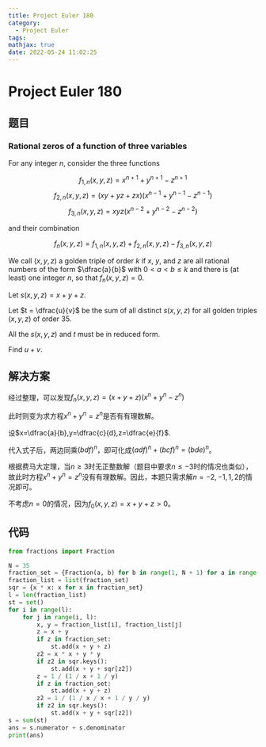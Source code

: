 ```yaml
---
title: Project Euler 180
category:
  - Project Euler
tags:
mathjax: true
date: 2022-05-24 11:02:25
---
```


<escape><!-- more --></escape>

# Project Euler 180

## 题目

### Rational zeros of a function of three variables

For any integer $n$, consider the three functions

$$f_{1,n}(x,y,z)=x^{n+1}+y^{n+1}-z^{n+1}$$
$$f_{2,n}(x,y,z)=(xy+yz+zx)(x^{n-1}+y^{n-1}-z^{n-1})$$
$$f_{3,n}(x,y,z)=xyz(x^{n-2}+y^{n-2}-z^{n-2})$$

and their combination

$$f_n(x,y,z)=f_{1,n}(x,y,z)+f_{2,n}(x,y,z)-f_{3,n}(x,y,z)$$

We call $(x,y,z)$ a golden triple of order $k$ if $x$, $y$, and $z$ are all rational numbers of the form $\dfrac{a}{b}$ with $0 <a < b \le k$ and there is (at least) one integer $n$, so that $f_n(x,y,z) = 0$.

Let $s(x,y,z) = x + y + z$.

Let $t = \dfrac{u}{v}$ be the sum of all distinct $s(x,y,z)$ for all golden triples $(x,y,z)$ of order $35$.

All the $s(x,y,z)$ and $t$ must be in reduced form.

Find $u + v$.

## 解决方案

经过整理，可以发现$f_n(x,y,z)=(x+y+z)(x^n+y^n-z^n)$

此时则变为求方程$x^n+y^n=z^n$是否有有理数解。

设$x=\dfrac{a}{b},y=\dfrac{c}{d},z=\dfrac{e}{f}$.

代入式子后，两边同乘$(bdf)^n$，即可化成$(adf)^n+(bcf)^n=(bde)^n$。

根据费马大定理，当$n\ge3$时无正整数解（题目中要求$n\le-3$时的情况也类似），故此时方程$x^n+y^n=z^n$没有有理数解。因此，本题只需求解$n=-2,-1,1,2$的情况即可。

不考虑$n=0$的情况，因为$f_0(x,y,z)=x+y+z>0$。

## 代码

```py
from fractions import Fraction

N = 35
fraction_set = {Fraction(a, b) for b in range(1, N + 1) for a in range(1, b)}
fraction_list = list(fraction_set)
sqr = {x * x: x for x in fraction_set}
l = len(fraction_list)
st = set()
for i in range(l):
    for j in range(i, l):
        x, y = fraction_list[i], fraction_list[j]
        z = x + y
        if z in fraction_set:
            st.add(x + y + z)
        z2 = x * x + y * y
        if z2 in sqr.keys():
            st.add(x + y + sqr[z2])
        z = 1 / (1 / x + 1 / y)
        if z in fraction_set:
            st.add(x + y + z)
        z2 = 1 / (1 / x / x + 1 / y / y)
        if z2 in sqr.keys():
            st.add(x + y + sqr[z2])
s = sum(st)
ans = s.numerator + s.denominator
print(ans)

```
